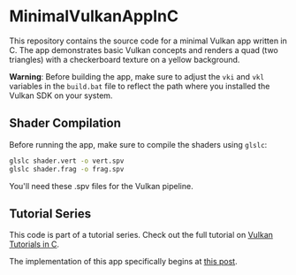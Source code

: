 # MinimalVulkanAppInC

This repository contains the source code for a minimal Vulkan app written in C. The app demonstrates basic Vulkan concepts and renders a quad (two triangles) with a checkerboard texture on a yellow background.

**Warning**: Before building the app, make sure to adjust the `vki` and `vkl` variables in the `build.bat` file to reflect the path where you installed the Vulkan SDK on your system.

## Shader Compilation
Before running the app, make sure to compile the shaders using `glslc`:

```bash
glslc shader.vert -o vert.spv
glslc shader.frag -o frag.spv
```

You'll need these .spv files for the Vulkan pipeline.

## Tutorial Series
This code is part of a tutorial series. Check out the full tutorial on [Vulkan Tutorials in C](https://rafael-abreu-english.blogspot.com/2025/01/vulkan-tutorial.html).

The implementation of this app specifically begins at [this post](https://rafael-abreu-english.blogspot.com/2025/02/vulkan-tutorial-in-c-009-adding-textures.html).